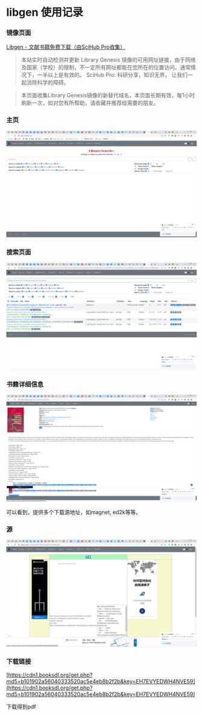 ﻿# libgen 使用记录



### 镜像页面

[Libgen - 文献书籍免费下载（由SciHub Pro收集）](https://www.ooopn.com/tool/libgen/)

>  本站实时自动检测并更新 Library Genesis 镜像的可用网址链接，由于网络及国家（学校）的限制，不一定所有网址都能在您所在的位置访问。通常情况下，一半以上是有效的。 SciHub Pro: 科研分享，知识无界， 让我们一起消除科学的障碍。

> 本页面收集Library Genesis镜像的新替代域名，本页面长期有效，每1小时刷新一次，如对您有所帮助，请收藏并推荐给需要的朋友。



### 主页

![1660200322106](1660200322106.png)

### 搜索页面

![1660200351116](1660200351116.png)

### 书籍详细信息

![1660200412230](1660200412230.png)

可以看到，提供多个下载源地址，如magnet, ed2k等等。

### 源

![1660200438661](1660200438661.png)



### 下载链接 

[https://cdn1.booksdl.org/get.php?md5=b101902a56040333520ac5e4eb8b2f2b&key=EH7EVYEDWH4NVE59](https://cdn1.booksdl.org/get.php?md5=b101902a56040333520ac5e4eb8b2f2b&key=EH7EVYEDWH4NVE59)



下载得到pdf

